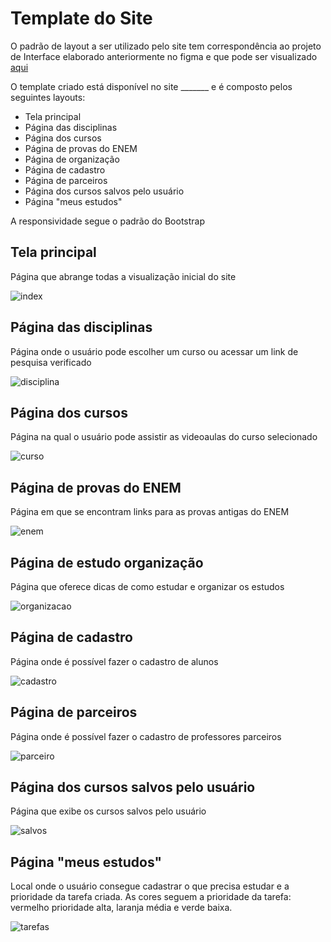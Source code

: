 # Template do Site
O padrão de layout a ser utilizado pelo site tem correspondência ao projeto de Interface elaborado anteriormente no figma e que pode ser visualizado [aqui](https://github.com/ICEI-PUC-Minas-PPLCC-TI/tiaw-ppl-cc-m-20212-aulas-particulares-01/blob/master/Documentacao/02-ProjetoDaSolu%C3%A7%C3%A3o/03-Wireframes.md)

O template criado está disponível no site _______  e é composto pelos seguintes layouts: 
- Tela principal
- Página das disciplinas
- Página dos cursos
- Página de provas do ENEM
- Página de organização
- Página de cadastro
- Página de parceiros
- Página dos cursos salvos pelo usuário
- Página "meus estudos"

A responsividade segue o padrão do Bootstrap

## Tela principal

Página que abrange todas a visualização inicial do site

![index](https://user-images.githubusercontent.com/89420917/145126532-7dbfee4f-96d0-4399-8c48-d07eb050c0d3.png)


## Página das disciplinas

Página onde o usuário pode escolher um curso ou acessar um link de pesquisa verificado

![disciplina](https://user-images.githubusercontent.com/89420917/145126559-587aeffc-0f15-44cc-b0c6-dc2c32e48884.png)

## Página dos cursos

Página na qual o usuário pode assistir as videoaulas do curso selecionado

![curso](https://user-images.githubusercontent.com/89420917/145126581-5cc0c4d8-15c8-49a8-b212-101a5b5be3f3.png)

## Página de provas do ENEM

Página em que se encontram links para as provas antigas do ENEM

![enem](https://user-images.githubusercontent.com/89420917/145126597-94f9c364-c19e-4365-adb7-5ca2ad9fd67f.png)

## Página de estudo organização

Página que oferece dicas de como estudar e organizar os estudos 

![organizacao](https://user-images.githubusercontent.com/89420917/145126609-4f64e327-95ec-4085-a93f-119bc5491572.png)


## Página de cadastro

Página onde é possível fazer o cadastro de alunos

![cadastro](https://user-images.githubusercontent.com/89420917/145126764-e52557cf-d966-48ae-b07b-0808d68a9a13.png)


## Página de parceiros

Página onde é possível fazer o cadastro de professores parceiros

![parceiro](https://user-images.githubusercontent.com/89420917/145126829-f67c6dcb-e7d1-48df-a2cb-0fa6919ffcbd.png)


## Página dos cursos salvos pelo usuário

Página que exibe os cursos salvos pelo usuário

![salvos](https://user-images.githubusercontent.com/89420917/145126751-11c9a76b-9a11-44b7-a9d7-4c429ed00258.png)


## Página "meus estudos"

Local onde o usuário consegue cadastrar o que precisa estudar e a prioridade da tarefa criada. As cores seguem a prioridade da tarefa: vermelho prioridade alta, laranja média e verde baixa. 

![tarefas](https://user-images.githubusercontent.com/89420917/145126806-3c26698d-fdc4-41ab-8d1c-77580a666341.png)


